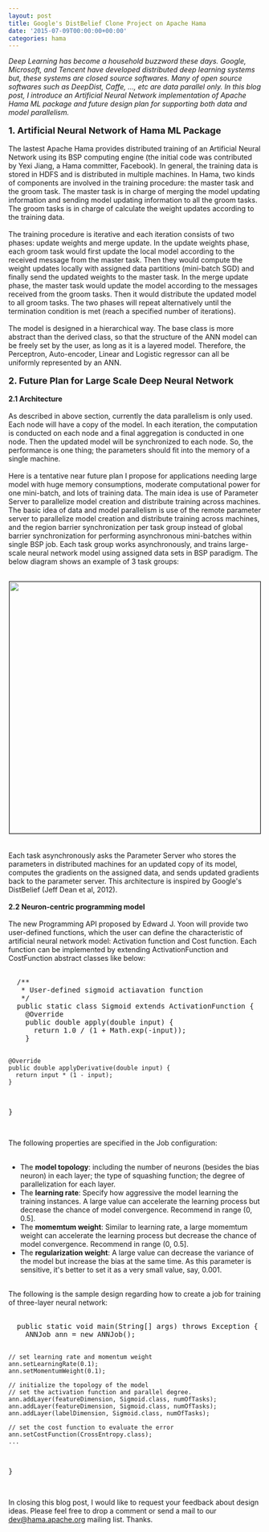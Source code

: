 ```yaml
---
layout: post
title: Google's DistBelief Clone Project on Apache Hama
date: '2015-07-09T00:00:00+00:00'
categories: hama
---
```

<i> Deep Learning has become a household buzzword these days. Google, Microsoft, and Tencent have developed distributed deep learning systems but, these systems are closed source softwares. Many of open source softwares such as DeepDist, Caffe, ..., etc are data parallel only. In this blog post, I introduce an Artificial Neural Network implementation of Apache Hama ML package and future design plan for supporting both data and model parallelism.</i>
<br/><br/>
<font size="+1"><b>1. Artificial Neural Network of Hama ML Package</b></font>
<br/><br/>
 The lastest Apache Hama provides distributed training of an Artificial Neural Network using its BSP computing engine (the initial code was contributed by Yexi Jiang, a Hama committer, Facebook). In general, the training data is stored in HDFS and is distributed in multiple machines. In Hama, two kinds of components are involved in the training procedure: the master task and the groom task. The master task is in charge of merging the model updating information and sending model updating information to all the groom tasks. The groom tasks is in charge of calculate the weight updates according to the training data.
<br/><br/>
 The training procedure is iterative and each iteration consists of two phases: update weights and merge update. In the update weights phase, each groom task would first update the local model according to the received message from the master task. Then they would compute the weight updates locally with assigned data partitions (mini-batch SGD) and finally send the updated weights to the master task. In the merge update phase, the master task would update the model according to the messages received from the groom tasks. Then it would distribute the updated model to all groom tasks. The two phases will repeat alternatively until the termination condition is met (reach a specified number of iterations).
<br/><br/>
 The model is designed in a hierarchical way. The base class is more abstract than the derived class, so that the structure of the ANN model can be freely set by the user, as long as it is a layered model. Therefore, the Perceptron, Auto-encoder, Linear and Logistic regressor can all be uniformly represented by an ANN.
<br/><br/>
<font size="+1"><b>2. Future Plan for Large Scale Deep Neural Network</b></font>
<br/><br/>
<b>2.1 Architecture</b>
<br/><br/>
 As described in above section, currently the data parallelism is only used. Each node will have a copy of the model. In each iteration, the computation is conducted on each node and a final aggregation is conducted in one node. Then the updated model will be synchronized to each node. So, the performance is one thing; the parameters should fit into the memory of a single machine.
<br/><br/>
 Here is a tentative near future plan I propose for applications needing large model with huge memory consumptions, moderate computational power for one mini-batch, and lots of training data. The main idea is use of Parameter Server to parallelize model creation and distribute training across machines. The basic idea of data and model parallelism is use of the remote parameter server to parallelize model creation and distribute training across machines, and the region barrier synchronization per task group instead of global barrier synchronization for performing asynchronous mini-batches within single BSP job. Each task group works asynchronously, and trains large-scale neural network model using assigned data sets in BSP paradigm. The below diagram shows an example of 3 task groups:
<br/><br/>
<div align="center"><img border="1" src="https://lh3.googleusercontent.com/-NDPR9qKQDow/VcAPBOSxfHI/AAAAAAAAFCQ/MrPgxNm9FmY/s720-Ic42/DataModelParallelism.jpg" width="500"></div>
<br/><br/>
 Each task asynchronously asks the Parameter Server who stores the parameters in distributed machines for an updated copy of its model, computes the gradients on the assigned data, and sends updated gradients back to the parameter server. This architecture is inspired by Google's DistBelief (Jeff Dean et al, 2012).
<br/><br/>
<b>2.2 Neuron-centric programming model</b>
<br/><br/>
 The new Programming API proposed by Edward J. Yoon will provide two user-defined functions, which the user can define the characteristic of artificial neural network model: Activation function and Cost function. Each function can be implemented by extending ActivationFunction and CostFunction abstract classes like below:
<br/><br/>
<pre>
  /**
   * User-defined sigmoid actiavation function
   */
  public static class Sigmoid extends ActivationFunction {
    @Override
    public double apply(double input) {
      return 1.0 / (1 + Math.exp(-input));
    }

    @Override
    public double applyDerivative(double input) {
      return input * (1 - input);
    }
  }
</pre>
<br/>
 The following properties are specified in the Job configuration:
<br/><br/>
<ul>
<li>The <b>model topology</b>: including the number of neurons (besides the bias neuron) in each layer; the type of squashing function; the degree of parallelization for each layer.</li>
<li>The <b>learning rate</b>: Specify how aggressive the model learning the training instances. A large value can accelerate the learning process but decrease the chance of model convergence. Recommend in range (0, 0.5].</li>
<li>The <b>momemtum weight</b>: Similar to learning rate, a large momemtum weight can accelerate the learning process but decrease the chance of model convergence. Recommend in range (0, 0.5].</li>
<li>The <b>regularization weight</b>: A large value can decrease the variance of the model but increase the bias at the same time. As this parameter is sensitive, it's better to set it as a very small value, say, 0.001.</li>
</ul>
<br/>
 The following is the sample design regarding how to create a job for training of three-layer neural network: 
<br/><br/>
<pre>  public static void main(String[] args) throws Exception {
    ANNJob ann = new ANNJob();

    // set learning rate and momentum weight
    ann.setLearningRate(0.1);
    ann.setMomentumWeight(0.1);

    // initialize the topology of the model
    // set the activation function and parallel degree.
    ann.addLayer(featureDimension, Sigmoid.class, numOfTasks);
    ann.addLayer(featureDimension, Sigmoid.class, numOfTasks);
    ann.addLayer(labelDimension, Sigmoid.class, numOfTasks);

    // set the cost function to evaluate the error
    ann.setCostFunction(CrossEntropy.class);
    ...
  }</pre>
<br/>
 In closing this blog post, I would like to request your feedback about design ideas. Please feel free to drop a comment or send a mail to our dev@hama.apache.org mailing list. Thanks.
